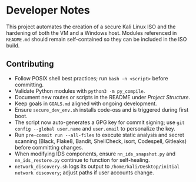 # Developer Notes

This project automates the creation of a secure Kali Linux ISO and the hardening of both the VM and a Windows host. Modules referenced in `README.md` should remain self-contained so they can be included in the ISO build.

## Contributing

- Follow POSIX shell best practices; run `bash -n <script>` before committing.
- Validate Python modules with `python3 -m py_compile`.
- Document new routes or scripts in the README under *Project Structure*.
- Keep goals in `GOALS.md` aligned with ongoing development.
- Ensure `secure_dev_env.sh` installs code-oss and is triggered during first boot.
- The script now auto-generates a GPG key for commit signing; use `git config --global user.name` and `user.email` to personalize the key.
- Run `pre-commit run --all-files` to execute static analysis and secret scanning (Black, Flake8, Bandit, ShellCheck, isort, Codespell, Gitleaks) before committing changes.
- When modifying IDS components, ensure `nn_ids_snapshot.py` and `nn_ids_restore.py` continue to function for self-healing.
- `network_discovery.sh` logs its output to `/home/kali/Desktop/initial network discovery`; adjust paths if user accounts change.
